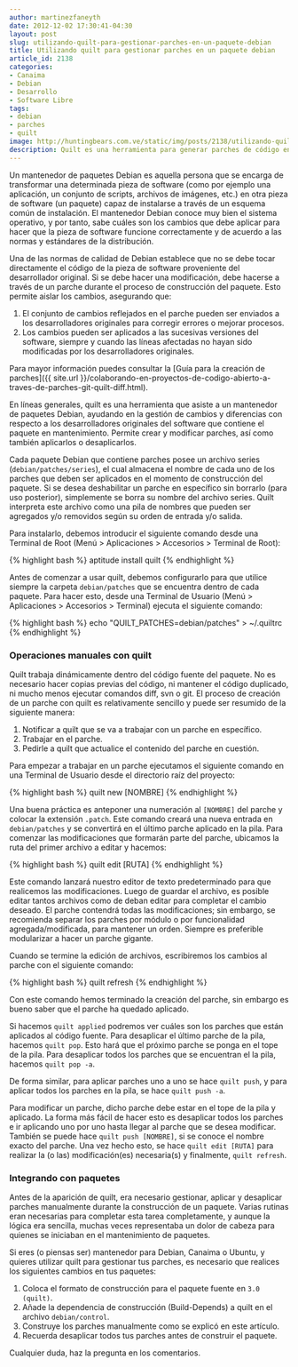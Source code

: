 ```yaml
---
author: martinezfaneyth
date: 2012-12-02 17:30:41-04:30
layout: post
slug: utilizando-quilt-para-gestionar-parches-en-un-paquete-debian
title: Utilizando quilt para gestionar parches en un paquete debian
article_id: 2138
categories:
- Canaima
- Debian
- Desarrollo
- Software Libre
tags:
- debian
- parches
- quilt
image: http://huntingbears.com.ve/static/img/posts/2138/utilizando-quilt-para-gestionar-parches-en-un-paquete-debian__1.jpg
description: Quilt es una herramienta para generar parches de código en los programas.
---
```


Un mantenedor de paquetes Debian es aquella persona que se encarga de transformar una determinada pieza de software (como por ejemplo una aplicación, un conjunto de scripts, archivos de imágenes, etc.) en otra pieza de software (un paquete) capaz de instalarse a través de un esquema común de instalación. El mantenedor Debian conoce muy bien el sistema operativo, y por tanto, sabe cuáles son los cambios que debe aplicar para hacer que la pieza de software funcione correctamente y de acuerdo a las normas y estándares de la distribución.

Una de las normas de calidad de Debian establece que no se debe tocar directamente el código de la pieza de software proveniente del desarrollador original. Si se debe hacer una modificación, debe hacerse a través de un parche durante el proceso de construcción del paquete. Esto permite aislar los cambios, asegurando que:

1. El conjunto de cambios reflejados en el parche pueden ser enviados a los desarrolladores originales para corregir errores o mejorar procesos.
2. Los cambios pueden ser aplicados a las sucesivas versiones del software, siempre y cuando las líneas afectadas no hayan sido modificadas por los desarrolladores originales.

Para mayor información puedes consultar la [Guía para la creación de parches]({{ site.url }}/colaborando-en-proyectos-de-codigo-abierto-a-traves-de-parches-git-quilt-diff.html).

En líneas generales, quilt es una herramienta que asiste a un mantenedor de paquetes Debian, ayudando en la gestión de cambios y diferencias con respecto a los desarrolladores originales del software que contiene el paquete en mantenimiento. Permite crear y modificar parches, así como también aplicarlos o desaplicarlos.

Cada paquete Debian que contiene parches posee un archivo series (`debian/patches/series`), el cual almacena el nombre de cada uno de los parches que deben ser aplicados en el momento de construcción del paquete. Si se desea deshabilitar un parche en específico sin borrarlo (para uso posterior), simplemente se borra su nombre del archivo series. Quilt interpreta este archivo como una pila de nombres que pueden ser agregados y/o removidos según su orden de entrada y/o salida.

Para instalarlo, debemos introducir el siguiente comando desde una Terminal de Root (Menú > Aplicaciones > Accesorios > Terminal de Root):

{% highlight bash %}
aptitude install quilt
{% endhighlight %}

Antes de comenzar a usar quilt, debemos configurarlo para que utilice siempre la carpeta `debian/patches` que se encuentra dentro de cada paquete. Para hacer esto, desde una Terminal de Usuario (Menú > Aplicaciones > Accesorios > Terminal) ejecuta el siguiente comando:

{% highlight bash %}
echo "QUILT_PATCHES=debian/patches" > ~/.quiltrc
{% endhighlight %}

### Operaciones manuales con quilt

Quilt trabaja dinámicamente dentro del código fuente del paquete. No es necesario hacer copias previas del código, ni mantener el código duplicado, ni mucho menos ejecutar comandos diff, svn o git. El proceso de creación de un parche con quilt es relativamente sencillo y puede ser resumido de la siguiente manera:

1. Notificar a quilt que se va a trabajar con un parche en específico.
2. Trabajar en el parche.
3. Pedirle a quilt que actualice el contenido del parche en cuestión.

Para empezar a trabajar en un parche ejecutamos el siguiente comando en una Terminal de Usuario desde el directorio raíz del proyecto:

{% highlight bash %}
quilt new [NOMBRE]
{% endhighlight %}

Una buena práctica es anteponer una numeración al `[NOMBRE]` del parche y colocar la extensión `.patch`. Este comando creará una nueva entrada en `debian/patches` y se convertirá en el último parche aplicado en la pila. Para comenzar las modificaciones que formarán parte del parche, ubicamos la ruta del primer archivo a editar y hacemos:

{% highlight bash %}
quilt edit [RUTA]
{% endhighlight %}

Este comando lanzará nuestro editor de texto predeterminado para que realicemos las modificaciones. Luego de guardar el archivo, es posible editar tantos archivos como de deban editar para completar el cambio deseado. El parche contendrá todas las modificaciones; sin embargo, se recomienda separar los parches por módulo o por funcionalidad agregada/modificada, para mantener un orden. Siempre es preferible modularizar a hacer un parche gigante.

Cuando se termine la edición de archivos, escribiremos los cambios al parche con el siguiente comando:

{% highlight bash %}
quilt refresh
{% endhighlight %}

Con este comando hemos terminado la creación del parche, sin embargo es bueno saber que el parche ha quedado aplicado.

Si hacemos `quilt applied` podremos ver cuáles son los parches que están aplicados al código fuente. Para desaplicar el último parche de la pila, hacemos `quilt pop`. Esto hará que el próximo parche se ponga en el tope de la pila. Para desaplicar todos los parches que se encuentran el la pila, hacemos `quilt pop -a`.

De forma similar, para aplicar parches uno a uno se hace `quilt push`, y para aplicar todos los parches en la pila, se hace `quilt push -a`.

Para modificar un parche, dicho parche debe estar en el tope de la pila y aplicado. La forma más fácil de hacer esto es desaplicar todos los parches e ir aplicando uno por uno hasta llegar al parche que se desea modificar. También se puede hace `quilt push [NOMBRE]`, si se conoce el nombre exacto del parche. Una vez hecho esto, se hace `quilt edit [RUTA]` para realizar la (o las) modificación(es) necesaria(s) y finalmente, `quilt refresh`.

### Integrando con paquetes

Antes de la aparición de quilt, era necesario gestionar, aplicar y desaplicar parches manualmente durante la construcción de un paquete. Varias rutinas eran necesarias para completar esta tarea completamente, y aunque la lógica era sencilla, muchas veces representaba un dolor de cabeza para quienes se iniciaban en el mantenimiento de paquetes.

Si eres (o piensas ser) mantenedor para Debian, Canaima o Ubuntu, y quieres utilizar quilt para gestionar tus parches, es necesario que realices los siguientes cambios en tus paquetes:

1. Coloca el formato de construcción para el paquete fuente en `3.0 (quilt)`.
2. Añade la dependencia de construcción (Build-Depends) a quilt en el archivo `debian/control`.
3. Construye los parches manualmente como se explicó en este artículo.
4. Recuerda desaplicar todos tus parches antes de construir el paquete.

Cualquier duda, haz la pregunta en los comentarios.
